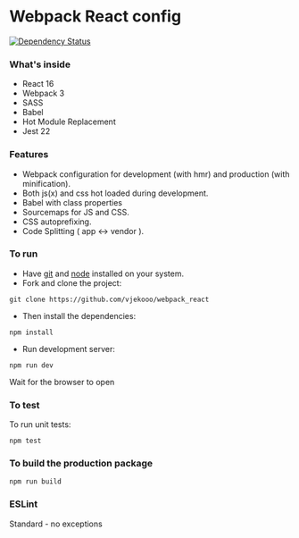 # Webpack React config

[![Dependency Status](https://img.shields.io/david/ReactJSResources/react-webpack-babel.svg)](https://david-dm.org/dylang/npm-check)

### What's inside

* React 16
* Webpack 3
* SASS
* Babel
* Hot Module Replacement
* Jest 22

### Features

* Webpack configuration for development (with hmr) and production (with minification).
* Both js(x) and css hot loaded during development.
* Babel with class properties
* Sourcemaps for JS and CSS.
* CSS autoprefixing.
* Code Splitting ( app <-> vendor ).

### To run

* Have [git](https://git-scm.com/) and [node](https://nodejs.org/en/) installed on your system.
* Fork and clone the project:

```
git clone https://github.com/vjekooo/webpack_react
```

* Then install the dependencies:

```
npm install
```

* Run development server:

```
npm run dev
```

Wait for the browser to open

### To test
To run unit tests:

```
npm test
```

### To build the production package

```
npm run build
```

### ESLint
Standard - no exceptions
